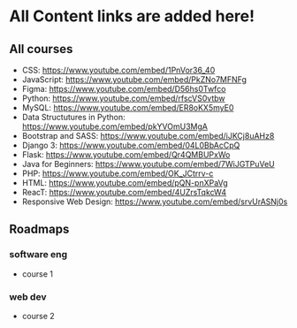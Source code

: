 # All Content links are added here!
## All courses
 - CSS: https://www.youtube.com/embed/1PnVor36_40
 - JavaScript: https://www.youtube.com/embed/PkZNo7MFNFg
 - Figma: https://www.youtube.com/embed/D56hs0Twfco
 - Python: https://www.youtube.com/embed/rfscVS0vtbw
 - MySQL: https://www.youtube.com/embed/ER8oKX5myE0
 - Data Structutures in Python: https://www.youtube.com/embed/pkYVOmU3MgA
 - Bootstrap and SASS: https://www.youtube.com/embed/iJKCj8uAHz8
 - Django 3: https://www.youtube.com/embed/04L0BbAcCpQ
 - Flask: https://www.youtube.com/embed/Qr4QMBUPxWo
 - Java for Beginners: https://www.youtube.com/embed/7WiJGTPuVeU
 - PHP: https://www.youtube.com/embed/OK_JCtrrv-c
 - HTML: https://www.youtube.com/embed/pQN-pnXPaVg
 - ReacT: https://www.youtube.com/embed/4UZrsTqkcW4
 - Responsive Web Design: https://www.youtube.com/embed/srvUrASNj0s

## Roadmaps 
### software eng
  - course 1
### web dev
  - course 2
